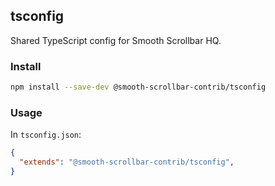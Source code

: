 ## tsconfig

Shared TypeScript config for Smooth Scrollbar HQ.

### Install

```bash
npm install --save-dev @smooth-scrollbar-contrib/tsconfig
```

### Usage

In `tsconfig.json`:

```json
{
  "extends": "@smooth-scrollbar-contrib/tsconfig",
}
```
